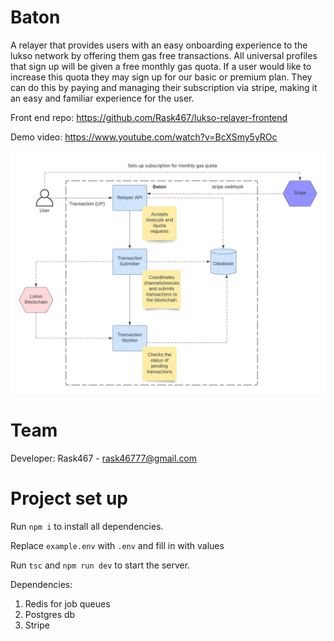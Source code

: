 # Baton

A relayer that provides users with an easy onboarding experience to the lukso network by offering them gas free transactions. All universal profiles that sign up will be given a free monthly gas quota. If a user would like to increase this quota they may sign up for our basic or premium plan. They can do this by paying and managing their subscription via stripe, making it an easy and familiar experience for the user.

Front end repo: https://github.com/Rask467/lukso-relayer-frontend

Demo video: https://www.youtube.com/watch?v=BcXSmy5yROc

![Architecture](architecture.jpeg)

# Team

Developer: Rask467 - rask46777@gmail.com

# Project set up

Run `npm i` to install all dependencies.

Replace `example.env` with `.env` and fill in with values

Run `tsc` and `npm run dev` to start the server.

Dependencies:

1. Redis for job queues
2. Postgres db
3. Stripe
